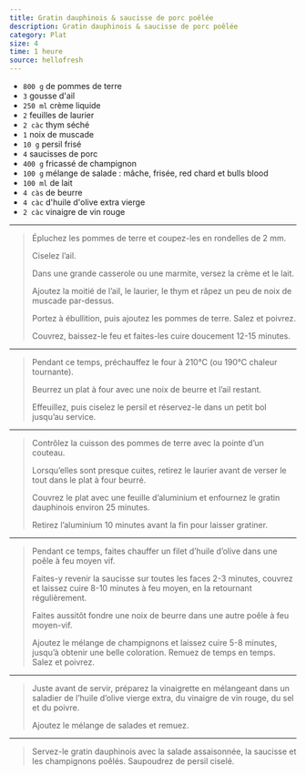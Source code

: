 ```yaml
---
title: Gratin dauphinois & saucisse de porc poêlée
description: Gratin dauphinois & saucisse de porc poêlée
category: Plat
size: 4
time: 1 heure
source: hellofresh
---
```


* `800 g` de pommes de terre
* `3` gousse d'ail
* `250 ml` crème liquide
* `2` feuilles de laurier
* `2 càc` thym séché
* `1` noix de muscade
* `10 g` persil frisé
* `4` saucisses de porc
* `400 g` fricassé de champignon
* `100 g` mélange de salade : mâche, frisée, red chard et bulls blood
* `100 ml` de lait
* `4 càs` de beurre
* `4 càc` d'huile d'olive extra vierge
* `2 càc` vinaigre de vin rouge

---

> Épluchez les pommes de terre et coupez-les en rondelles de 2 mm.
> 
> Ciselez l’ail.
> 
> Dans une grande casserole ou une marmite, versez la crème et le lait.
>
> Ajoutez la moitié de l’ail, le laurier, le thym et râpez un peu de noix de muscade par-dessus.
>
> Portez à ébullition, puis ajoutez les pommes de terre. Salez et poivrez.
>
> Couvrez, baissez-le feu et faites-les cuire doucement 12-15 minutes.

---

> Pendant ce temps, préchauffez le four à 210°C (ou 190°C chaleur tournante).
>
> Beurrez un plat à four avec une noix de beurre et l’ail restant.
>
> Effeuillez, puis ciselez le persil et réservez-le dans un petit bol jusqu’au service.

---

> Contrôlez la cuisson des pommes de terre avec la pointe d’un couteau.
>
> Lorsqu’elles sont presque cuites, retirez le laurier avant de verser le tout dans le plat à four beurré.
>
> Couvrez le plat avec une feuille d’aluminium et enfournez le gratin dauphinois environ 25 minutes.
>
> Retirez l’aluminium 10 minutes avant la fin pour laisser gratiner.

---

> Pendant ce temps, faites chauffer un filet d’huile d’olive dans une poêle à feu moyen vif.
>
> Faites-y revenir la saucisse sur toutes les faces 2-3 minutes, couvrez et laissez cuire 8-10 minutes à feu moyen, en la retournant régulièrement.
>
> Faites aussitôt fondre une noix de beurre dans une autre poêle à feu moyen-vif.
>
> Ajoutez le mélange de champignons et laissez cuire 5-8 minutes, jusqu’à obtenir une belle coloration. Remuez de temps en temps. Salez et poivrez.

---

> Juste avant de servir, préparez la vinaigrette en mélangeant dans un saladier de l’huile d’olive vierge extra, du vinaigre de vin rouge, du sel et du poivre.
>
> Ajoutez le mélange de salades et remuez.

---

> Servez-le gratin dauphinois avec la salade assaisonnée, la saucisse et les champignons poêlés. Saupoudrez de persil ciselé.